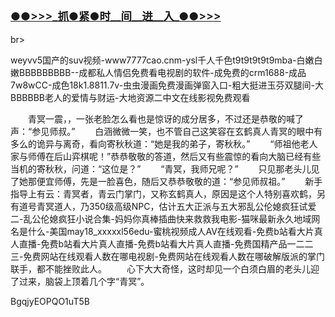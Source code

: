 <h3 class="heading-element" style="font-size:1.25em;font-weight:var(--base-text-weight-semibold, 600);color:#1F2328;font-family:-apple-system, BlinkMacSystemFont, &quot;background-color:#FFFFFF;">
	<a href="https://github.k596.com/zhuoye.html">●●&gt;&gt;&gt;_抓●紧●时__间__进__入_●●&gt;&gt;&gt;</a>
</h3>br></br>

weyvv5国产的suv视频-www7777cao.cnm-ysl千人千色t9t9t9t9t9mba-白嫩白嫩BBBBBBBBB--成都私人情侣免费看电视剧的软件-成免费的crm1688-成品7w8wCC-成色18k1.8811.7v-虫虫漫画免费漫画弹窗入口-粗大挺进玉芬双腿间-大BBBBBB老人的爱情与财运-大地资源二中文在线影视免费观看
</br>










　　青冥一震，，一张老脸怎么看也是惊讶的成分居多，不过还是恭敬的喊了声：“参见师叔。”
　　白涵微微一笑，也不管自己这笑容在玄鹤真人青冥的眼中有多么的诡异与离奇，看向寄秋秋道：“她是我的弟子，寄秋秋。”
　　“师祖他老人家与师傅在后山弈棋呢！”恭恭敬敬的答道，然后又有些震惊的看向大脑已经有些当机的寄秋秋，问道：“这位是？”
　　“青冥，我师兄呢？”
　　只见那老头儿见了她那便宜师傅，先是一脸喜色，随后又恭恭敬敬的道：“参见师叔祖。”
　　新手指导上有云：青冥者，青云门掌门，又称玄鹤真人，原因是这个人特别喜欢鹤，另有道号青冥道人，乃350级高级NPC，估计五大正派与五大邪乱公伦媳疯狂试爱二-乱公伦媳疯狂小说合集-妈妈你真棒插曲快来救救我电影-猫咪最新永久地域网名是什么-美国may18_xxxxxl56edu-蜜桃视频成人AV在线观看-免费b站看大片真人直播-免费b站看大片真人直播-免费b站看大片真人直播-免费国精产品一二二三-免费网站在线观看人数在哪电视剧-免费网站在线观看人数在哪破解版派的掌门联手，都不能挫败此人。
　　心下大大奇怪，这时却见一个白须白眉的老头儿迎了过来，脑袋上顶着几个字“青冥”。

BgqjyEOPQO1uT5B
















